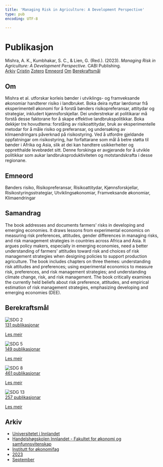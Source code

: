 ```yaml
---
title: 'Managing Risk in Agriculture: A Development Perspective'
type: pub
encoding: UTF-8

---
```

<h1>Publikasjon</h1>
<article id="csl-bib-container-7HJC27BD" class="csl-bib-container">
  <div class="csl-bib-body"> <div class="csl-entry">Mishra, A. K., Kumbhakar, S. C., &#38; Lien, G. (Red.). (2023). <i>Managing Risk in Agriculture: A Development Perspective</i>. CABI Publishing.</div> </div>
  <div class="csl-bib-buttons">
    <a href="#taxonomy-article-7HJC27BD" alt="archive" class="csl-bib-button">Arkiv</a>
    <a href="https://app.cristin.no/results/show.jsf?id=2174930" alt="Cristin" class="csl-bib-button">Cristin</a>
    <a href="http://zotero.org/groups/5881554/items/7HJC27BD" alt="Zotero" class="csl-bib-button">Zotero</a>
    <a href="#keywords-article-7HJC27BD" alt="keywords" class="csl-bib-button">Emneord</a>
    <a href="#about-article-7HJC27BD" alt="about_pub" class="csl-bib-button">Om</a>
    <a href="#sdg-article-7HJC27BD" alt="sdg" class="csl-bib-button">Berekraftsmål</a>
  </div>
  <div id="csl-bib-meta-container-7HJC27BD"></div>
</article>
<div id="csl-bib-meta-7HJC27BD" class="csl-bib-meta">
  <article id="about-article-7HJC27BD" class="about_pub-article">
    <h1>Om</h1>
    Mishra et al. utforskar korleis bønder i utviklings- og framveksande økonomiar handterer risiko i landbruket. Boka deira nyttar lærdomar frå eksperimentell økonomi for å forstå bønders risikopreferansar, attitydar og strategiar, inkludert kjønnsforskjellar. Dei understrekar at politikarar må forstå desse faktorane for å skape effektive landbrukspolitikkar. Boka dekkjer tre hovudtema: forståing av risikoattitydar, bruk av eksperimentelle metodar for å måle risiko og preferansar, og undersøking av klimaendringars påverknad på risikostyring. Ved å utfordre gjeldande oppfatningar om risikostyring, har forfattarane som mål å betre støtta til bønder i Afrika og Asia, slik at dei kan handtere usikkerheiter og oppretthalde levebrødet sitt. Denne forskinga er avgjerande for å utvikle politikkar som aukar landbruksproduktiviteten og motstandskrafta i desse regionane.
  </article>
  <article id="keywords-article-7HJC27BD" class="keywords-article">
    <h1>Emneord</h1>
    Bønders risiko, Risikopreferansar, Risikoattitydar, Kjønnsforskjellar, Risikostyringsstrategiar, Utviklingsøkonomiar, Framveksande økonomiar, Klimaendringar
  </article>
  <article id="abstract-article-7HJC27BD" class="abstract-article">
    <h1>Samandrag</h1>
    The book addresses and documents farmers' risks in developing and emerging economies. It draws lessons from experimental economics on measuring risk preferences, attitudes, gender differences in managing risks, and risk management strategies in countries across Africa and Asia. It argues policy makers, especially in emerging economies, need a better understanding of farmers' attitudes toward risk and choices of risk management strategies when designing policies to support production agriculture. The book includes chapters on three themes: understanding risk attitudes and preferences; using experimental economics to measure risk, preferences, and risk management strategies; and understanding climate change, risk, and risk management. The book critically examines the currently held beliefs about risk preference, attitudes, and empirical estimation of risk management strategies, emphasizing developing and emerging economies (DEE).
  </article>
  <article id="sdg-article-7HJC27BD" class="sdg-article">
    <h1>Berekraftsmål</h1>
    <div class="sdg-container"><div id="sdg2" class="sdg">
        <img src="{{< params subfolder >}}images/sdg/sdg02_nn.png" class="image" alt="SDG 2">
        <div class="sdg-overlay">
          <a href="/nn/archive/?key=?sdg=2#archive" class="sdg-publication-count"><span>131</span> publikasjonar</a>
          <p><a href="https://fn.no/om-fn/fns-baerekraftsmaal/utrydde-sult?lang=nno-NO" class="sdg-read-more">Les meir</a></p>
        </div>
      </div> <div id="sdg5" class="sdg">
        <img src="{{< params subfolder >}}images/sdg/sdg05_nn.png" class="image" alt="SDG 5">
        <div class="sdg-overlay">
          <a href="/nn/archive/?key=?sdg=5#archive" class="sdg-publication-count"><span>149</span> publikasjonar</a>
          <p><a href="https://fn.no/om-fn/fns-baerekraftsmaal/likestilling-mellom-kjoennene?lang=nno-NO" class="sdg-read-more">Les meir</a></p>
        </div>
      </div> <div id="sdg8" class="sdg">
        <img src="{{< params subfolder >}}images/sdg/sdg08_nn.png" class="image" alt="SDG 8">
        <div class="sdg-overlay">
          <a href="/nn/archive/?key=?sdg=8#archive" class="sdg-publication-count"><span>461</span> publikasjonar</a>
          <p><a href="https://fn.no/om-fn/fns-baerekraftsmaal/anstendig-arbeid-og-oekonomisk-vekst?lang=nno-NO" class="sdg-read-more">Les meir</a></p>
        </div>
      </div> <div id="sdg13" class="sdg">
        <img src="{{< params subfolder >}}images/sdg/sdg13_nn.png" class="image" alt="SDG 13">
        <div class="sdg-overlay">
          <a href="/nn/archive/?key=?sdg=13#archive" class="sdg-publication-count"><span>257</span> publikasjonar</a>
          <p><a href="https://fn.no/om-fn/fns-baerekraftsmaal/stoppe-klimaendringene?lang=nno-NO" class="sdg-read-more">Les meir</a></p>
        </div>
      </div></div>
  </article>
  <article id="taxonomy-article-7HJC27BD" class="taxonomy-article">
    <h1>Arkiv</h1>
    <ul>
      <li>
        <a href="/nn/archive/?key=3DCRN523">Universitetet i Innlandet</a>
      </li>
      <li>
        <a href="/nn/archive/?key=DU8Q9LN9">Handelshøgskolen Innlandet - Fakultet for økonomi og samfunnsvitenskap</a>
      </li>
      <li>
        <a href="/nn/archive/?key=3IQA89I8">Institutt for økonomifag</a>
      </li>
      <li>
        <a href="/nn/archive/?key=RD9NIUZB">2023</a>
      </li>
      <li>
        <a href="/nn/archive/?key=NG3HTDZT">September</a>
      </li>
    </ul>
  </article>
</div>
